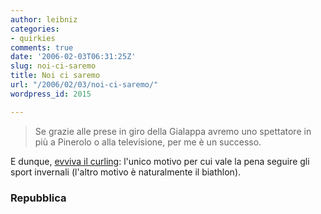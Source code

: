 ```yaml
---
author: leibniz
categories:
- quirkies
comments: true
date: '2006-02-03T06:31:25Z'
slug: noi-ci-saremo
title: Noi ci saremo
url: "/2006/02/03/noi-ci-saremo/"
wordpress_id: 2015

---
```

> Se grazie alle prese in giro della Gialappa avremo uno spettatore in più a Pinerolo o alla televisione, per me è un successo.


E dunque, [evviva il curling](http://www.repubblica.it/2006/a/speciale/altri/2006olimpiadi/curling/curling.html): l'unico motivo  per cui vale la pena seguire gli sport invernali (l'altro motivo è naturalmente il biathlon).


### Repubblica
